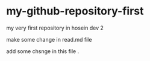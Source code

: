 # my-github-repository-first
my very first repository in hosein dev 2

make some change in read.md file

add some chsnge in this file . 
